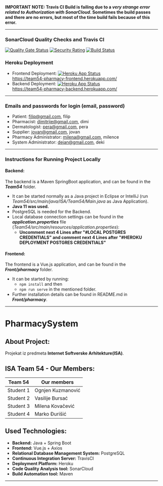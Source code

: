 **IMPORTANT NOTE: Travis CI Build is failing due to a *very strange error related to Authorization with SonarCloud*. Sometimes the build passes and there are no errors, but most of the time build fails because of this error.**


<hr/>

### SonarCloud Quality Checks and Travis CI

[![Quality Gate Status](https://sonarcloud.io/api/project_badges/measure?project=VasilijeBursac_PharmacySystem&metric=alert_status)](https://sonarcloud.io/dashboard?id=VasilijeBursac_PharmacySystem)
[![Security Rating](https://sonarcloud.io/api/project_badges/measure?project=5de154d3bdc4e7502cfd1b44d7d3443519b57739&metric=security_rating)](https://sonarcloud.io/dashboard?id=5de154d3bdc4e7502cfd1b44d7d3443519b57739)
[![Build Status](https://travis-ci.com/VasilijeBursac/PharmacySystem.svg?branch=develop)](https://travis-ci.com/VasilijeBursac/PharmacySystem)


### Heroku Deployment

- Frontend Deployment: [![Heroku App Status](http://heroku-shields.herokuapp.com/team54-pharmacy-frontend)](https://team54-pharmacy-frontend.herokuapp.com) <br/>
https://team54-pharmacy-frontend.herokuapp.com/
- Backend Deployment:  [![Heroku App Status](http://heroku-shields.herokuapp.com/team54-pharmacy-backend)](https://team54-pharmacy-backend.herokuapp.com) <br/>
https://team54-pharmacy-backend.herokuapp.com/

<hr/>

### Emails and passwords for login (email, password)

- Patient: filip@gmail.com, filip
- Pharmacist: dimitrije@gmail.com, dimi
- Dermatologist: pera@gmail.com, pera
- Supplier: jovan@gmail.com, jovan
- Pharmacy Administrator: milena@gmail.com, milence
- System Administrator: dejan@gmail.com, deki
 
 

<hr/>


### Instructions for Running Project Locally
#### Backend:
The backend is a Maven SpringBoot application, and can be found in the ***Team54*** folder. <br/>
- It can be started normally as a Java project in Eclipse or IntelliJ (run *Team54/src/main/java/ISA/Team54/Main.java* as Java Application). 
- **Java 11 was used.**
- PostgreSQL is needed for the Backend. 
- Local database connection settings can be found in the ***application.properties*** file (*Team54/src/main/resources/application.properties*):
     - **Uncomment next 4 Lines after "#LOCAL POSTGRES CREDENTIALS" and comment next 4 Lines after "#HEROKU DEPLOYMENT POSTGRES CREDENTIALS"**
  
#### Frontend:
The frontend is a Vue.js application, and can be found in the ***Front/pharmacy*** folder. <br/>
- It can be started by running:
     - <code>npm install</code> and then 
     - <code>npm run serve</code> in the mentioned folder. <br/>
- Further installation details can be found in README.md in ***Front/pharmacy***. <br/>


<hr/>


# PharmacySystem

## About Project:
Projekat iz predmeta **Internet Softverske Arhitekture(ISA)**. <br/>

## ISA Team 54 - Our Members:

|     Team 54   |  Our members      |
| ------------- | ----------------- |
| Student 1     | Ognjen Kuzmanović |
| Student 2     | Vasilije Bursać   |
| Student 3     | Milena Kovačević  |
| Student 4     | Marko Đurišić     |

## Used Technologies:

- **Backend:** Java + Spring Boot
- **Frontend:** Vue.js + Axios
- **Relational Database Management System:** PostgreSQL
- **Continuous Integration Server:** TravisCI
- **Deployment Platform:** Heroku
- **Code Quality Analysis tool:** SonarCloud
- **Build Automation tool:** Maven


<hr/>
